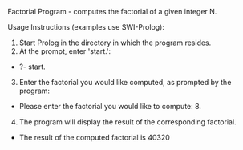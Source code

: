Factorial Program - computes the factorial of a given integer N.

Usage Instructions (examples use SWI-Prolog):

1. Start Prolog in the directory in which the program resides.
2. At the prompt, enter 'start.':
- ?- start.
3. Enter the factorial you would like computed, as prompted by the program:
- Please enter the factorial you would like to compute: 8.
4. The program will display the result of the corresponding factorial.
- The result of the computed factorial is 40320
